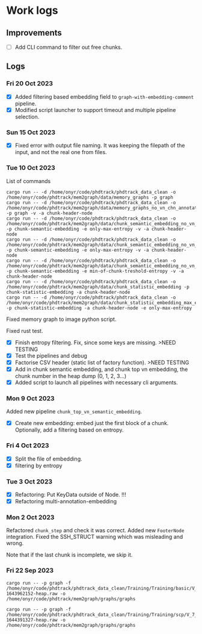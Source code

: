 # Work logs

## Improvements

* [ ] Add CLI command to filter out free chunks.



## Logs

### Fri 20 Oct 2023

* [X] Added filtering based embedding field to `graph-with-embedding-comment` pipeline.
* [X] Modified script launcher to support timeout and multiple pipeline selection.

### Sun 15 Oct 2023

* [X] Fixed error with output file naming. It was keeping the filepath of the input, and not the real one from files.

### Tue 10 Oct 2023

List of commands

```shell
cargo run -- -d /home/onyr/code/phdtrack/phdtrack_data_clean -o /home/onyr/code/phdtrack/mem2graph/data/memory_graphs -p graph
cargo run -- -d /home/onyr/code/phdtrack/phdtrack_data_clean -o /home/onyr/code/phdtrack/mem2graph/data/memory_graphs_no_vn_chn_annotations -p graph -v -a chunk-header-node
cargo run -- -d /home/onyr/code/phdtrack/phdtrack_data_clean -o /home/onyr/code/phdtrack/mem2graph/data/chunk_semantic_embedding_no_vn_max_chunk -p chunk-semantic-embedding -e only-max-entropy -v -a chunk-header-node
cargo run -- -d /home/onyr/code/phdtrack/phdtrack_data_clean -o /home/onyr/code/phdtrack/mem2graph/data/chunk_semantic_embedding_no_vn_max_chunk -p chunk-semantic-embedding -e only-max-entropy -v -a chunk-header-node
cargo run -- -d /home/onyr/code/phdtrack/phdtrack_data_clean -o /home/onyr/code/phdtrack/mem2graph/data/chunk_semantic_embedding_no_vn_threshold_entropy -p chunk-semantic-embedding -e min-of-chunk-treshold-entropy -v -a chunk-header-node
cargo run -- -d /home/onyr/code/phdtrack/phdtrack_data_clean -o /home/onyr/code/phdtrack/mem2graph/data/chunk_statistic_embedding -p chunk-statistic-embedding -a chunk-header-node
cargo run -- -d /home/onyr/code/phdtrack/phdtrack_data_clean -o /home/onyr/code/phdtrack/mem2graph/data/chunk_statistic_embedding_max_entropy -p chunk-statistic-embedding -a chunk-header-node -e only-max-entropy

```

Fixed memory graph to image python script.

Fixed rust test.

* [X] Finish entropy filtering. Fix, since some keys are missing. >NEED TESTING
* [X] Test the pipelines and debug
* [X] Factorise CSV header (static list of factory function). >NEED TESTING
* [X] Add in chunk semantic embedding, and chunk top vn embedding, the chunk number in the heap dump (0, 1, 2, 3...)
* [X] Added script to launch all pipelines with necessary cli arguments.

### Mon 9 Oct 2023

Added new pipeline `chunk_top_vn_semantic_embedding`.

* [X] Create new embedding: embed just the first block of a chunk. Optionally, add a filtering based on entropy.

### Fri 4 Oct 2023

* [X] Split the file of embedding.
* [X] filtering by entropy

### Tue 3 Oct 2023

* [X] Refactoring: Put KeyData outside of Node. !!!
* [X] Refactoring multi-annotation-embedding

### Mon 2 Oct 2023

Refactored `chunk_step` and check it was correct. Added new `FooterNode` integration. Fixed the SSH_STRUCT warning which was misleading and wrong.

Note that if the last chunk is incomplete, we skip it.

### Fri 22 Sep 2023

```shell
cargo run -- -p graph -f /home/onyr/code/phdtrack/phdtrack_data_clean/Training/Training/basic/V_7_1_P1/24/17016-1643962152-heap.raw -o /home/onyr/code/phdtrack/mem2graph/graphs/graphs

cargo run -- -p graph -f /home/onyr/code/phdtrack/phdtrack_data_clean/Training/Training/scp/V_7_8_P1/16/302-1644391327-heap.raw -o /home/onyr/code/phdtrack/mem2graph/graphs/graphs
```
